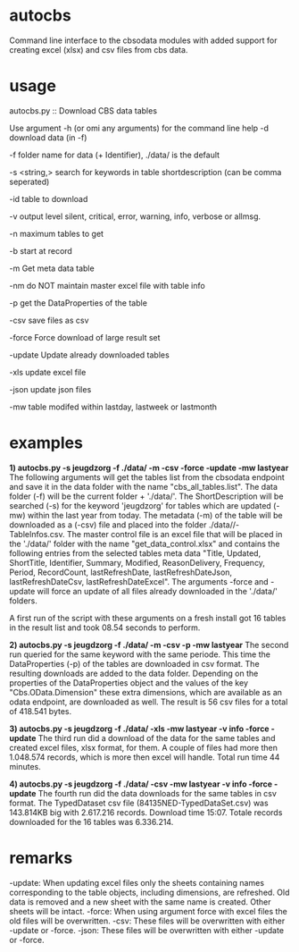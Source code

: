 # autocbs

Command line interface to the cbsodata modules with added support for creating excel (xlsx) and csv files from cbs data.

# usage

autocbs.py :: Download CBS data tables

Use argument -h (or omi any arguments) for the command line help
-d                      download data (in -f)

-f <folder>             folder name for data (+ Identifier), ./data/ is the default
  
-s <string,>            search for keywords in table shortdescription (can be comma seperated)

-id <identifier>        table to download
  
-v <level>              output level silent, critical, error, warning, info, verbose or allmsg.

-n <nr>                 maximum tables to get
  
-b <nr>                 start at record
  
-m                      Get meta data table

-nm                     do NOT maintain master excel file with table info

-p                      get the DataProperties of the table

-csv                    save files as csv

-force                  Force download of large result set

-update                 Update already downloaded tables

-xls                    update excel file

-json                   update json files

-mw                     table modifed within lastday, lastweek or lastmonth
  
# examples

**1) autocbs.py -s jeugdzorg -f ./data/ -m -csv -force -update -mw lastyear**
The following arguments will get the tables list from the cbsodata endpoint and save it in the data folder with the name "cbs_all_tables.list". 
The data folder (-f) will be the current folder + './data/'. 
The ShortDescription will be searched (-s) for the keyword 'jeugdzorg' for tables which are updated (-mw) within the last year from today. 
The metadata (-m) of the table will be downloaded as a (-csv) file and placed into the folder ./data/<tableidentifier>/<tableidentifier>-TableInfos.csv.
The master control file is an excel file that will be placed in the './data/' folder with the name "get_data_control.xlsx" and contains the following entries from the selected tables meta data "Title, Updated, ShortTitle, Identifier, Summary, Modified, ReasonDelivery, Frequency, Period, RecordCount, lastRefreshDate, lastRefreshDateJson, lastRefreshDateCsv, lastRefreshDateExcel".
The arguments -force and -update will force an update of all files already downloaded in the './data/<tableidentifier>' folders.

A first run of the script with these arguments on a fresh install got 16 tables in the result list and took 08.54 seconds to perform.

**2) autocbs.py -s jeugdzorg -f ./data/ -m -csv -p -mw lastyear**
The second run queried for the same keyword with the same periode. This time the DataProperties (-p) of the tables are downloaded in csv format. The resulting downloads are added to the data folder. Depending on the properties of the DataProperties object and the values of the key "Cbs.OData.Dimension" these extra dimensions, which are available as an odata endpoint, are downloaded as well. The result is 56 csv files for a total of 418.541 bytes.

**3) autocbs.py -s jeugdzorg -f ./data/ -xls -mw lastyear -v info -force -update**
The third run did a download of the data for the same tables and created excel files, xlsx format, for them. A couple of files had more then 1.048.574 records, which is more then excel will handle. Total run time 44 minutes.

**4) autocbs.py -s jeugdzorg -f ./data/ -csv -mw lastyear -v info -force -update**
The fourth run did the data downloads for the same tables in csv format. The TypedDataset csv file (84135NED-TypedDataSet.csv) was 143.814KB big with 2.617.216 records. Download time 15:07. Totale records downloaded for the 16 tables was 6.336.214.

# remarks
-update:  When updating excel files only the sheets containing names corresponding to the table objects, including dimensions, are refreshed. Old data is removed and a new sheet with the same name is created. Other sheets will be intact.
-force:   When using argument force with excel files the old files will be overwritten.
-csv:     These files will be overwritten with either -update or -force.
-json:    These files will be overwritten with either -update or -force.
